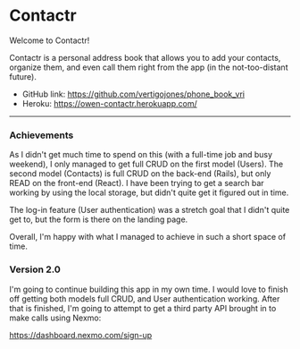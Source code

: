 # Contactr

Welcome to Contactr!

Contactr is a personal address book that allows you to add your contacts, organize them, and even call them right from the app (in the not-too-distant future).

* GitHub link: https://github.com/vertigojones/phone_book_vri
* Heroku: https://owen-contactr.herokuapp.com/

---

### Achievements

As I didn't get much time to spend on this (with a full-time job and busy weekend), I only managed to get full CRUD on the first model (Users). The second model (Contacts) is full CRUD on the back-end (Rails), but only READ on the front-end (React). I have been trying to get a search bar working by using the local storage, but didn't quite get it figured out in time.

The log-in feature (User authentication) was a stretch goal that I didn't quite get to, but the form is there on the landing page.

Overall, I'm happy with what I managed to achieve in such a short space of time.

### Version 2.0

I'm going to continue building this app in my own time. I would love to finish off getting both models full CRUD, and User authentication working. After that is finished, I'm going to attempt to get a third party API brought in to make calls using Nexmo:

https://dashboard.nexmo.com/sign-up


